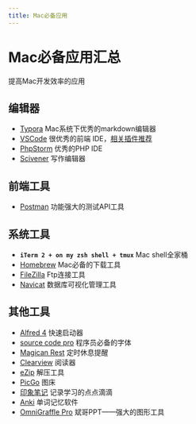 ```yaml
---
title: Mac必备应用
---
```

# Mac必备应用汇总

提高Mac开发效率的应用

## 编辑器

* [Typora](https://www.typora.io/) Mac系统下优秀的markdown编辑器
* [VSCode](https://code.visualstudio.com/) 很优秀的前端 IDE，[相关插件推荐](./Vscode必备插件.md)
* [PhpStorm](https://www.jetbrains.com/phpstorm/) 优秀的PHP IDE
* [Scivener](https://www.literatureandlatte.com/scrivener/overview) 写作编辑器

## 前端工具

* [Postman](https://www.getpostman.com/) 功能强大的测试API工具

## 系统工具

* **`iTerm 2 + on my zsh shell + tmux`** Mac shell全家桶
* [Homebrew](https://brew.sh/) Mac必备的下载工具
* [FileZilla](https://filezilla-project.org/) Ftp连接工具
* [Navicat](https://www.navicat.com.cn/products) 数据库可视化管理工具

## 其他工具

* [Alfred 4](https://www.alfredapp.com/whats-new/) 快速启动器
* [source code pro](https://adobe-fonts.github.io/source-code-pro/) 程序员必备的字体
* [Magican Rest](https://apps.apple.com/cn/app/magicanrest/id634255909?mt=12) 定时休息提醒
* [Clearview](https://www.thecanoesoft.com/clearview/) 阅读器
* [eZip](https://ezip.awehunt.com/) 解压工具
* [PicGo](https://github.com/Molunerfinn/PicGo/releases) 图床
* [印象笔记](https://www.yinxiang.com/) 记录学习的点点滴滴
* [Anki](https://apps.ankiweb.net/) 单词记忆软件
* [OmniGraffle Pro](https://xclient.info/s/omnigraffle.html) 斌哥PPT——强大的图形工具